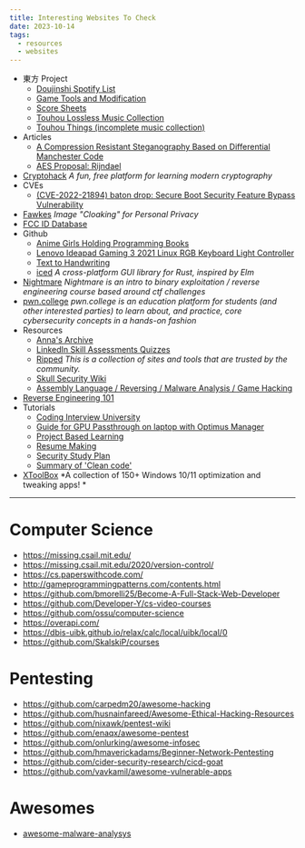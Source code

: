 ```yaml
---
title: Interesting Websites To Check
date: 2023-10-14
tags:
  - resources
  - websites
---
```


- 東方 Project
	- [Doujinshi Spotify List](https://www.thspotify.moe/)
	- [Game Tools and Modification](https://en.touhouwiki.net/wiki/Game_Tools_and_Modifications)
	- [Score Sheets](http://illusionaryscore.web.fc2.com/score.html)
	- [Touhou Lossless Music Collection](http://www.tlmc.eu/)
	- [Touhou Things (incomplete music collection)](http://151.80.40.155)
- Articles
	- [A Compression Resistant Steganography Based on Differential Manchester Code](https://www.mdpi.com/2073-8994/13/2/165)
	- [AES Proposal: Rijndael](https://csrc.nist.gov/csrc/media/projects/cryptographic-standards-and-guidelines/documents/aes-development/rijndael-ammended.pdf)
- [Cryptohack](https://cryptohack.org/) *A fun, free platform for learning modern cryptography*
- CVEs
	- [(CVE-2022-21894) baton drop: Secure Boot Security Feature Bypass Vulnerability](https://github.com/Wack0/CVE-2022-21894)
- [Fawkes](https://sandlab.cs.uchicago.edu/fawkes/) *Image "Cloaking" for Personal Privacy*
- [FCC ID Database](https://fccid.io/)
- Github
	- [Anime Girls Holding Programming Books](https://github.com/cat-milk/Anime-Girls-Holding-Programming-Books "https://github.com/cat-milk/Anime-Girls-Holding-Programming-Books")
	- [Lenovo Ideapad Gaming 3 2021 Linux RGB Keyboard Light Controller](https://github.com/InstinctEx/lenovo-ideapad-legion-keyboard-led)
	- [Text to Handwriting](https://saurabhdaware.github.io/text-to-handwriting/)
	- [iced](https://github.com/iced-rs/iced) *A cross-platform GUI library for Rust, inspired by Elm*
- [Nightmare](https://guyinatuxedo.github.io/) *Nightmare is an intro to binary exploitation / reverse engineering course based around ctf challenges*
- [pwn.college](https://pwn.college/) *pwn.college is an education platform for students (and other interested parties) to learn about, and practice, core cybersecurity concepts in a hands-on fashion*
- Resources
	- [Anna's Archive](https://annas-archive.org/)
	- [LinkedIn Skill Assessments Quizzes](https://github.com/Ebazhanov/linkedin-skill-assessments-quizzes)
	- [Ripped](https://ripped.guide/) *This is a collection of sites and tools that are trusted by the community.*
	- [Skull Security Wiki](https://wiki.skullsecurity.org/index.php/Main_Page)
	- [Assembly Language / Reversing / Malware Analysis / Game Hacking](https://gist.github.com/muff-in/ff678b1fda17e6188aa0462a99626121)
- [Reverse Engineering 101](https://malwareunicorn.org/workshops/re101.html)
- Tutorials
	- [Coding Interview University](https://github.com/jwasham/coding-interview-university)
	- [Guide for GPU Passthrough on laptop with Optimus Manager](https://github.com/mysteryx93/GPU-Passthrough-with-Optimus-Manager-Guide)
	- [Project Based Learning](https://github.com/practical-tutorials/project-based-learning)
	- [Resume Making](https://www.careercup.com/resume)
	- [Security Study Plan](https://github.com/jassics/security-study-plan)
	- [Summary of 'Clean code'](https://gist.github.com/wojteklu/73c6914cc446146b8b533c0988cf8d29)
- [XToolBox](https://github.com/xemulat/XToolbox) *A collection of 150+ Windows 10/11 optimization and tweaking apps! *

---

# Computer Science

- https://missing.csail.mit.edu/
- https://missing.csail.mit.edu/2020/version-control/
- https://cs.paperswithcode.com/
- http://gameprogrammingpatterns.com/contents.html
- https://github.com/bmorelli25/Become-A-Full-Stack-Web-Developer
- https://github.com/Developer-Y/cs-video-courses
- https://github.com/ossu/computer-science
- https://overapi.com/
- https://dbis-uibk.github.io/relax/calc/local/uibk/local/0
- https://github.com/SkalskiP/courses

# Pentesting

- https://github.com/carpedm20/awesome-hacking
- https://github.com/husnainfareed/Awesome-Ethical-Hacking-Resources
- https://github.com/nixawk/pentest-wiki
- https://github.com/enaqx/awesome-pentest
- https://github.com/onlurking/awesome-infosec
- https://github.com/hmaverickadams/Beginner-Network-Pentesting
- https://github.com/cider-security-research/cicd-goat
- https://github.com/vavkamil/awesome-vulnerable-apps


# Awesomes

- [awesome-malware-analysys](https://github.com/rshipp/awesome-malware-analysis#Resources)